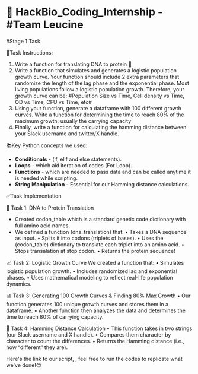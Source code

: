 # 🚀 HackBio_Coding_Internship - #Team Leucine
#Stage 1 Task

📌Task Instructions:
1. Write a function for translating DNA to protein 🧬
2. Write a function that simulates and generates a logistic population growth curve. Your function should include 2 extra parameters that randomize the length of the lag phase and the exponential phase. Most living populations follow a logistic population growth. Therefore, your growth curve can be: #Population Size vs Time, Cell density vs Time, OD vs Time, CFU vs Time, etc#
3. Using your function, generate a dataframe with 100 different growth curves. Write a function for determining the time to reach 80% of the maximum growth; usually the carrying capacity
4. Finally, write a function for calculating the hamming distance between your Slack username and twitter/X handle.

📚Key Python concepts we used:

- **Conditionals** - (if, elif and else statements).
- **Loops** - which aid iteration of codes (For Loop).
- **Functions** - which are needed to pass data and can be called anytime it is needed while scripting.
- **String Manipulation** - Essential for our Hamming distance calculations.

✅Task Implementation 

🧬 Task 1: DNA to Protein Translation
- Created codon_table which is a standard genetic code dictionary with full amino acid names.
- We defined a function (dna_translation) that:
•	Takes a DNA sequence as input.
•	Splits it into codons (triplets of bases).
•	Uses the (codon_table) dictionary to translate each triplet into an amino acid.
• Stops transalation at stop codon.
•	Returns the protein sequence! 

📈 Task 2: Logistic Growth Curve
We created a function that:
•	Simulates logistic population growth.
•	Includes randomized lag and exponential phases.
•	Uses mathematical modeling to reflect real-life population dynamics.

📊 Task 3: Generating 100 Growth Curves & Finding 80% Max Growth
•	Our function generates 100 unique growth curves and stores them in a dataframe.
•	Another function then analyzes the data and determines the time to reach 80% of carrying capacity.

🔢 Task 4: Hamming Distance Calculation
•	This function takes in two strings (our Slack username and X handle).
•	Compares them character by character to count the differences.
•	Returns the Hamming distance (i.e., how “different” they are).

Here's the link to our script, , feel free to run the codes to replicate what we've done!😊
